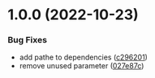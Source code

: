 # 1.0.0 (2022-10-23)


### Bug Fixes

* add pathe to dependencies ([c296201](https://github.com/P4sca1/nuxt-headlessui/commit/c2962018c7c7510b4b41c78db91c6647f1c48e25))
* remove unused parameter ([027e87c](https://github.com/P4sca1/nuxt-headlessui/commit/027e87ceb8a4a568398ddff06c3d2e7e0dc756a7))
